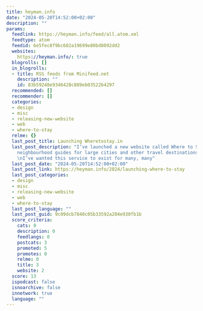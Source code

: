 ```yaml
---
title: heyman.info
date: "2024-05-20T14:52:00+02:00"
description: ""
params:
  feedlink: https://heyman.info/feed/all.atom.xml
  feedtype: atom
  feedid: 6e5fec8f9bc602a19699e80bd8092dd2
  websites:
    https://heyman.info/: true
  blogrolls: []
  in_blogrolls:
  - title: RSS feeds from Minifeed.net
    description: ""
    id: 83b59248e9346428c889eb03522b4297
  recommended: []
  recommender: []
  categories:
  - design
  - misc
  - releasing-new-website
  - web
  - where-to-stay
  relme: {}
  last_post_title: Launching Wheretostay.in
  last_post_description: "I’ve launched a new website called Where to Stay. \nIt provides
    neighbourhood guides for large cities and other travel destinations worldwide.
    \nI’ve wanted this service to exist for many, many"
  last_post_date: "2024-05-20T14:52:00+02:00"
  last_post_link: https://heyman.info/2024/launching-where-to-stay
  last_post_categories:
  - design
  - misc
  - releasing-new-website
  - web
  - where-to-stay
  last_post_language: ""
  last_post_guid: 9c09dcb7840c05b33592a204e930fb1b
  score_criteria:
    cats: 0
    description: 0
    feedlangs: 0
    postcats: 3
    promoted: 5
    promotes: 0
    relme: 0
    title: 3
    website: 2
  score: 13
  ispodcast: false
  isnoarchive: false
  innetwork: true
  language: ""
---
```

